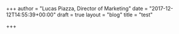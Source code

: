 +++
author = "Lucas Piazza, Director of Marketing"
date = "2017-12-12T14:55:39+00:00"
draft = true
layout = "blog"
title = "test"

+++

